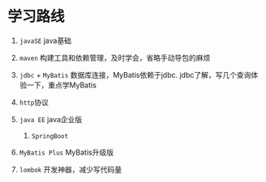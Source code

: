 # 学习路线

1. `javaSE` java基础

2. `maven` 构建工具和依赖管理，及时学会，省略手动导包的麻烦

3. `jdbc` + `MyBatis` 数据库连接，MyBatis依赖于jdbc. jdbc了解，写几个查询体验一下，重点学MyBatis

4. `http`协议

5. `java EE` java企业版

   1. `SpringBoot` 

6. `MyBatis Plus` MyBatis升级版

7. `lombok` 开发神器，减少写代码量

   

   

   